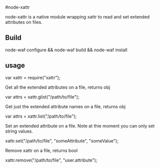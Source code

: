 #node-xattr

node-xattr is a native module wrapping xattr to read and set extended attributes on files. 

## Build

node-waf configure && node-waf build && node-waf install

## usage

  var xattr = require("xattr");

Get all the extended attributes on a file, returns obj 
 
  var attrs = xattr.glist("/path/to/file");

Get just the extended attribute names on a file, returns obj 
 
  var attrs = xattr.list("/path/to/file");

Set an extended attribute on a file.  Note at thie moment you can only set string values.
  
  xattr.set("/path/to/file", "someAttribute", "someValue");

Remove xattr on a file, returns bool
 
  xattr.remove("/path/to/file", "user.attribute");


 
